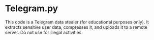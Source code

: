 # Telegram.py
This code is a Telegram data stealer (for educational purposes only). It extracts sensitive user data, compresses it, and uploads it to a remote server. Do not use for illegal activities.
